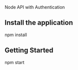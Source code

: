 Node API with Authentication

## Install the application
npm install

## Getting Started
npm start

